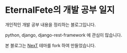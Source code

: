 # EternalFete의 개발 공부 일지

개인적인 개발 공부 내용을 정리하는 블로그입니다.

python, django, django-rest-framework 에 관심이 많습니다.

본 블로그는 [NexT](https://github.com/Simpleyyt/jekyll-theme-next) 테마를 fork 하여 만들었습니다.
